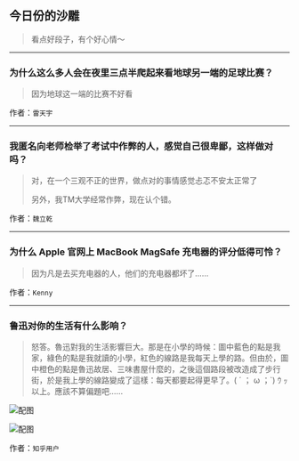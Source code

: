 ## 今日份的沙雕

> 看点好段子，有个好心情～


 
---

### 为什么这么多人会在夜里三点半爬起来看地球另一端的足球比赛？

> 因为地球这一端的比赛不好看


作者：`雷天宇`

---

### 我匿名向老师检举了考试中作弊的人，感觉自己很卑鄙，这样做对吗？

> 对，在一个三观不正的世界，做点对的事情感觉忐忑不安太正常了
> 
> 另外，我TM大学经常作弊，现在认个错。


作者：`魏立乾`

---

### 为什么 Apple 官网上 MacBook MagSafe 充电器的评分低得可怜？

> 因为凡是去买充电器的人，他们的充电器都坏了……


作者：`Kenny`

---

### 鲁迅对你的生活有什么影响？

> 怒答。魯迅對我的生活影響巨大。那是在小學的時候：圖中藍色的點是我家，綠色的點是我就讀的小學，紅色的線路是我每天上學的路。但由於，圖中橙色的點是魯迅故居、三味書屋什麼的，之後這個路段被改造成了步行街，於是我上學的線路變成了這樣：每天都要起得更早了。( ´ ； ω ；`) ｳ ｯ以上。應該不算偏題吧……



![配图](https://pic1.zhimg.com/d9440148fe49c0263e657e0544e5c328_b.jpg)



![配图](https://pic4.zhimg.com/15a1dae1ea84633e30e8cc2d364ab873_b.jpg)


作者：`知乎用户`